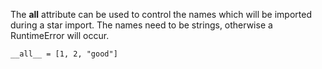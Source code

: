 The __all__ attribute can be used to control the names which will be imported during a star import.
The names need to be strings, otherwise a RuntimeError will occur.

    __all__ = [1, 2, "good"]